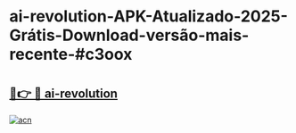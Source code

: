 # ai-revolution-APK-Atualizado-2025-Grátis-Download-versão-mais-recente-#c3oox

# <h2><a href="https://ainizakaria.my?title=ai-revolution&ref=24M">🔗👉 🔴 ai-revolution</a></h2>

[![acn](https://github.com/user-attachments/assets/0f9c940e-d8b0-45ae-aac7-cd30a18b3e1c)](https://ainizakaria.my?title=ai-revolution&ref=24M)

